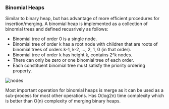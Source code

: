 ### Binomial Heaps

Similar to binary heap, but has advantage of more efficient procedures for insertion/merging. A binomial heap is implemented as a collection of binomial trees and defined recusrively as follows:

- Binomial tree of order 0 is a single node.
- Binomial tree of order k has a root node with children that are roots of binomial trees of orders k-1, k-2, ..., 2, 1, 0 (in that order).
- Binomial tree of order k has height k, contains 2^k nodes.
- There can only be zero or one binomial tree of each order.
- Each constituent binomial tree must satisfy the priority ordering property.

![nodes](../../images/binomial-heaps.PNG)

Most important operation for binomial heaps is merge as it can be used as a sub-process for most other operations. Has O(log2n) time complexity which is better than O(n) complexity of merging binary heaps.
